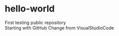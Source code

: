 # hello-world
First testing public repository
<br/>
Starting with GitHub
Change from VisualStudioCode
